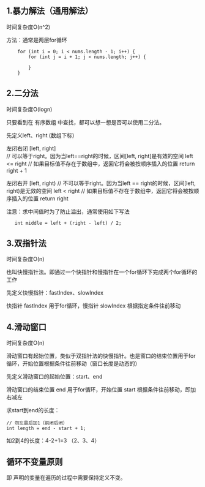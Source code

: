 ## 1.暴力解法（通用解法）
时间复杂度O(n^2)

方法：通常是两层for循环
```
    for (int i = 0; i < nums.length - 1; i++) {
        for (int j = i + 1; j < nums.length; j++) {
            
        }
    }
```
## 2.二分法
时间复杂度O(logn)

只要看到在 有序数组 中查找，都可以想一想是否可以使用二分法。

先定义left、right (数组下标)

左闭右闭 [left, right]  
// 可以等于right。因为当left==right的时候，区间[left, right]是有效的空间
left <= right
// 如果目标值不存在于数组中，返回它将会被按顺序插入的位置
return right + 1

左闭右开 [left, right)
// 不可以等于right。因为当left == right的时候，区间[left, right)是无效的空间
left < right
// 如果目标值不存在于数组中，返回它将会被按顺序插入的位置
return right

注意：求中间值时为了防止溢出，通常使用如下写法
```
   int middle = left + (right - left) / 2;
```

## 3.双指针法
时间复杂度O(n)

也叫快慢指针法。即通过一个快指针和慢指针在一个for循环下完成两个for循环的工作

先定义快慢指针：fastIndex、slowIndex

快指针 fastIndex 用于for循环，慢指针 slowIndex 根据指定条件往前移动

## 4.滑动窗口
时间复杂度O(n)

滑动窗口有起始位置，类似于双指针法的快慢指针。也是窗口的结束位置用于for循环，开始位置根据条件往前移动（窗口长度是动态的）

先定义滑动窗口的起始位置：start、end

滑动窗口的结束位置 end 用于for循环，开始位置 start 根据条件往前移动，即加右减左

求start到end的长度：
```
// 勿忘最后加1（前闭后闭）
int length = end - start + 1;
```
如2到4的长度：4-2+1=3 （2、3、4）

## 循环不变量原则
即 声明的变量在遍历的过程中需要保持定义不变。